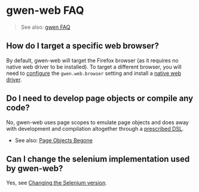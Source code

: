 gwen-web FAQ
============

> See also: [gwen FAQ](https://github.com/gwen-interpreter/gwen/blob/master/doc/FAQ.md)

How do I target a specific web browser?
---------------------------------------
By default, gwen-web will target the Firefox browser (as it requires no native 
web driver to be installed).  To target a different browser, you will need to 
[configure](CHEATSHEET.md#configuration-settings) the `gwen.web.browser` setting 
and install a [native web driver](CHEATSHEET.md#native-web-drivers).

Do I need to develop page objects or compile any code?
------------------------------------------------------
No, gwen-web uses page scopes to emulate page objects and does away with 
development and compilation altogether through a [prescribed DSL](CHEATSHEET.md#supported-dsl). 
- See also: [Page Objects Begone](https://warpedjavaguy.wordpress.com/2014/08/27/page-objects-begone/)

Can I change the selenium implementation used by gwen-web?
----------------------------------------------------------
Yes, see [Changing the Selenium version](CHEATSHEET#changing-the-selenium-version).